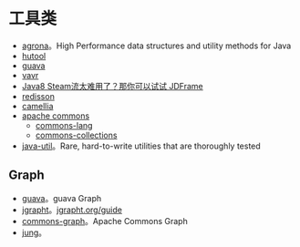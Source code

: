 # 工具类

* [agrona](https://github.com/real-logic/agrona)。High Performance data structures and utility methods for Java
* [hutool](https://github.com/dromara/hutool)
* [guava](https://github.com/google/guava)
* [vavr](https://github.com/vavr-io/vavr)
* [Java8 Steam流太难用了？那你可以试试 JDFrame](https://mp.weixin.qq.com/s/cf7mMEl5HEwX_40i92mZ9A)
* [redisson](https://github.com/redisson/redisson)
* [camellia](https://github.com/netease-im/camellia)
* [apache commons](https://commons.apache.org/)
  * [commons-lang](https://github.com/apache/commons-lang)
  * [commons-collections](https://github.com/apache/commons-collections)
* [java-util](https://github.com/jdereg/java-util)。Rare, hard-to-write utilities that are thoroughly tested

## Graph

* [guava](https://github.com/google/guava)。guava Graph
* [jgrapht](https://github.com/jgrapht/jgrapht)。[jgrapht.org/guide](https://jgrapht.org/guide/UserOverview)
* [commons-graph](https://github.com/apache/commons-graph)。Apache Commons Graph
* [jung](https://github.com/jrtom/jung)。


